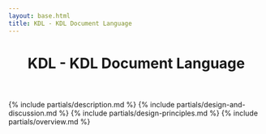 ```yaml
---
layout: base.html
title: KDL - KDL Document Language
---
```


<header class="py-10 bg-gray-300">
  <h1 class="text-4xl text-center">KDL - KDL Document Language</h1>
</header>

{% include partials/description.md %}
{% include partials/design-and-discussion.md %}
{% include partials/design-principles.md %}
{% include partials/overview.md %}
